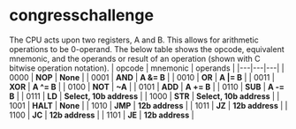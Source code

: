 # congresschallenge
The CPU acts upon two registers, A and B. This allows for arithmetic operations to be 0-operand. The below table shows the opcode, equivalent mnemonic, and the operands or result of an operation (shown with C bitwise operation notation).
| opcode | mnemonic | operands |
|---|---|---|
| 0000 | **NOP** | **None** |
| 0001 | **AND** | **A &= B** |
| 0010 | **OR** | **A \|= B** |
| 0011 | **XOR** | **A ^= B** |
| 0100 | **NOT** | **~A** |
| 0101 | **ADD** | **A += B** |
| 0110 | **SUB** | **A -= B** |
| 0111 | **LD** | **Select, 10b address** |
| 1000 | **STR** | **Select, 10b address** |
| 1001 | **HALT** | **None** |
| 1010 | **JMP** | **12b address** |
| 1011 | **JZ** | **12b address** |
| 1100 | **JC** | **12b address** |
| 1101 | **JE** | **12b address** |
